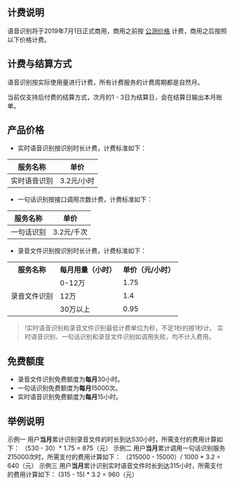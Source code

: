 ## 计费说明
语音识别将于2019年7月1日正式商用，商用之前按 [公测价格](https://cloud.tencent.com/document/product/441/35246) 计费，商用之后按照以下价格计费。

## 计费与结算方式
语音识别按实际使用量进行计费，所有计费服务的计费周期都是自然月。

当前仅支持后付费的结算方式，次月的1 - 3日为结算日，会在结算日输出本月账单。

## 产品价格
- 实时语音识别按识别时长计费，计费标准如下：

| 服务名称 | 单价 | 
|---------|---------|
| 实时语音识别 | 3.2元/小时 | 

- 一句话识别按接口调用次数计费，计费标准如下：

| 服务名称 | 单价 | 
|---------|---------|
| 一句话识别 | 3.2元/千次 |

- 录音文件识别按识别时长计费，计费标准如下：



<table>
     <tr>
         <th>服务名称</th>  
         <th>每月用量（小时）</th>  
         <th>单价（元/小时）</th>  
     </tr>
  <tr>      
         <td rowspan="3">录音文件识别</td>   
      <td> 0-12万</td>   
      <td>1.75 </td>   
     </tr> 
  <tr>
      <td>12万</td>   
      <td>1.4 </td>
     </tr> 
  <tr>      
         <td>30万以上</td>   
      <td>0.95</td>   
      
</table>

>!实时语音识别和录音文件识别最低计费单位为秒，不足1秒的按1秒计。
   实时语音识别、一句话识别和录音文件识别如调用失败，均不计入费用。
			 
## 免费额度
- 录音文件识别免费额度为**每月**30小时。
- 一句话识别免费额度为**每月**15000次。
- 实时语音识别免费额度为**每月**15小时。
## 举例说明
示例一
用户**当月**累计识别录音文件的时长到达530小时，所需支付的费用计算如下：
（530 - 30）* 1.75 = 875（元）
示例二
用户**当月**累计调用一句话识别服务215000次时，所需支付的费用计算如下：
（215000 - 15000）/ 1000 * 3.2 = 640（元）
示例三
用户**当月**累计识别实时语音文件时长到达315小时，所需支付的费用计算如下：
(315 - 15) * 3.2 = 960（元）

